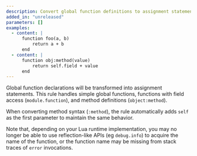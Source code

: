 ```yaml
---
description: Convert global function definitions to assignment statements
added_in: "unreleased"
parameters: []
examples:
  - content: |
      function foo(a, b)
          return a + b
      end
  - content: |
      function obj:method(value)
          return self.field + value
      end
---
```


Global function declarations will be transformed into assignment statements. This rule handles simple global functions, functions with field access (`module.function`), and method definitions (`object:method`).

When converting method syntax (`:method`), the rule automatically adds `self` as the first parameter to maintain the same behavior.

Note that, depending on your Lua runtime implementation, you may no longer be able to use reflection-like APIs (eg `debug.info`) to acquire the name of the function, or the function name may be missing from stack traces of `error` invocations.
